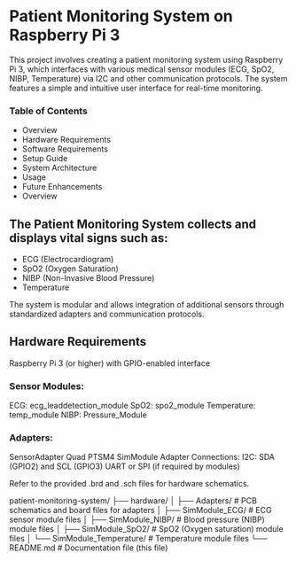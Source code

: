 # Patient Monitoring System on Raspberry Pi 3

This project involves creating a patient monitoring system using Raspberry Pi 3, which interfaces with various medical sensor modules (ECG, SpO2, NIBP, Temperature) via I2C and other communication protocols. The system features a simple and intuitive user interface for real-time monitoring.

### Table of Contents

- Overview
- Hardware Requirements
- Software Requirements
- Setup Guide
- System Architecture
- Usage
- Future Enhancements
- Overview

## The Patient Monitoring System collects and displays vital signs such as:

- ECG (Electrocardiogram)
- SpO2 (Oxygen Saturation)
- NIBP (Non-Invasive Blood Pressure)
- Temperature

The system is modular and allows integration of additional sensors through standardized adapters and communication protocols.

## Hardware Requirements

Raspberry Pi 3 (or higher) with GPIO-enabled interface

### Sensor Modules:
ECG: ecg_leaddetection_module
SpO2: spo2_module
Temperature: temp_module
NIBP: Pressure_Module

### Adapters:
SensorAdapter Quad PTSM4
SimModule Adapter
Connections:
I2C: SDA (GPIO2) and SCL (GPIO3)
UART or SPI (if required by modules)

Refer to the provided .brd and .sch files for hardware schematics.

patient-monitoring-system/
├── hardware/
│   ├── Adapters/               # PCB schematics and board files for adapters
│   ├── SimModule_ECG/          # ECG sensor module files
│   ├── SimModule_NIBP/         # Blood pressure (NIBP) module files
│   ├── SimModule_SpO2/         # SpO2 (Oxygen saturation) module files
│   └── SimModule_Temperature/  # Temperature module files
└── README.md                   # Documentation file (this file)


